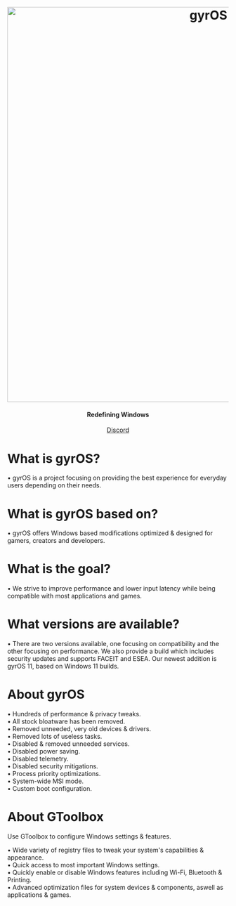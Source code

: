 <h1 align="center">
  <br>
  <a href="https://discord.com/invite/u3ruZyKsWT"><img src="https://i.imgur.com/vbzNUpL.jpg" alt="gyrOS" width="900"></a>
</h1>
<h4 align="center">Redefining Windows</h4>
<p align="center">
<a href="https://discord.com/invite/u3ruZyKsWT" target="_blank">Discord</a>
</p>

# What is gyrOS?
• gyrOS is a project focusing on providing the best experience for everyday users depending on their needs.

# What is gyrOS based on?
• gyrOS offers Windows based modifications optimized & designed for gamers, creators and developers.

# What is the goal?
• We strive to improve performance and lower input latency while being compatible with most applications and games.

# What versions are available?
• There are two versions available, one focusing on compatibility and the other focusing on performance. We also provide a build which includes security updates and supports FACEIT and ESEA. Our newest addition is gyrOS 11, based on Windows 11 builds.

# About gyrOS

• Hundreds of performance & privacy tweaks. <br>
• All stock bloatware has been removed. <br>
• Removed unneeded, very old devices & drivers. <br>
• Removed lots of useless tasks. <br>
• Disabled & removed unneeded services. <br>
• Disabled power saving. <br>
• Disabled telemetry. <br>
• Disabled security mitigations. <br>
• Process priority optimizations. <br>
• System-wide MSI mode. <br>
• Custom boot configuration. <br>

# About GToolbox

Use GToolbox to configure Windows settings & features.

• Wide variety of registry files to tweak your system's capabilities & appearance. <br>
• Quick access to most important Windows settings. <br>
• Quickly enable or disable Windows features including Wi-Fi, Bluetooth & Printing. <br>
• Advanced optimization files for system devices & components, aswell as applications & games. <br>